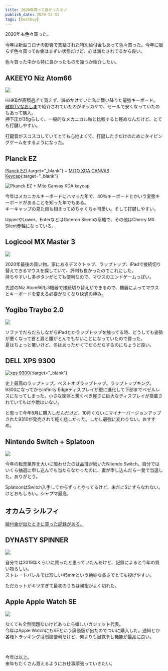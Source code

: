 ```yaml
---
title: 2020年買って良かったモノ
publish_date: 2020-12-31
tags: [bestbuy]
---
```


2020年も色々買った。

今年は新型コロナの影響で支給された特別給付金もあって色々買った。今年に限らず色々買ってお金はまずい状態だけど、心は満たされてるから良い。

色々買った中から特に良かったものを幾つか紹介したい。


## AKEEYO Niz Atom66

<a href="https://www.amazon.co.jp/AKEEYO-Wireless-Keyboard-%E6%97%A5%E6%9C%AC%E8%AA%9E%E3%83%9E%E3%83%8B%E3%83%A5%E3%82%A2%E3%83%AB-%E3%82%A2%E3%82%A4%E3%83%9C%E3%83%AA%E3%83%BC_66EC/dp/B07DXK9NP9/ref=as_li_ss_il?__mk_ja_JP=%E3%82%AB%E3%82%BF%E3%82%AB%E3%83%8A&dchild=1&keywords=niz+atom66&qid=1609390364&sr=8-1-spons&psc=1&spLa=ZW5jcnlwdGVkUXVhbGlmaWVyPUE0OVQ4RllBM0dWVlEmZW5jcnlwdGVkSWQ9QTA4MjQzMzZDR05PRFBDQjdSMjYmZW5jcnlwdGVkQWRJZD1BMjg3U0dWQzUzS0c2VyZ3aWRnZXROYW1lPXNwX2F0ZiZhY3Rpb249Y2xpY2tSZWRpcmVjdCZkb05vdExvZ0NsaWNrPXRydWU%3D&linkCode=li2&tag=ryo14a-22&linkId=5038841d1305566aed3b14e4329e3de0&language=ja_JP" target="_blank"><img border="0" src="//ws-fe.amazon-adsystem.com/widgets/q?_encoding=UTF8&ASIN=B07DXK9NP9&Format=_SL160_&ID=AsinImage&MarketPlace=JP&ServiceVersion=20070822&WS=1&tag=ryo14a-22&language=ja_JP" ></a><img src="https://ir-jp.amazon-adsystem.com/e/ir?t=ryo14a-22&language=ja_JP&l=li2&o=9&a=B07DXK9NP9" width="1" height="1" border="0" alt="" style="border:none !important; margin:0px !important;" />

HHKBが高額過ぎて買えず、諦めかけていた私に舞い降りた最強キーボード。  
[散財TVなおしま](https://www.youtube.com/channel/UCGGi7bW6Ikk_C4cxn3h16MQ/videos)で紹介されていたのがキッカケで、セールで安くなっていたのもあって購入。  
押下圧が35gらしく、一般的なメカニカル軸と比較すると軽めなんだけど、とても打鍵しやすい。

打鍵音がスコスコしていてとても心地よくて、打鍵したさだけのためにタイピングゲームをするようになった。

## Planck EZ

[Planck EZ](https://ergodox-ez.com/pages/planck){:target="_blank"} + [MITO XDA CANVAS Keycap](https://massdrop-s3.imgix.net/product-images/massdrop-x-mito-canvas-xda-custom-keycap-set/FP/B4up2Tb4Qnag2tkWgNmY_CB5A9231-copy.jpg?auto=format&fm=jpg&fit=fill&w=820&h=547&bg=f0f0f0&dpr=1&q=70){:target="_blank"}

![Pkanck EZ + Mito Canvas XDA keycap](https://i.gyazo.com/0709465c1c389a21b377bb38d8be3f53.jpg "Planck EZ + Mito Canvas XDA keycap")

今年はメカニカルキーボードにハマった年で、40％キーボードとかいう変態キーボードがあることを知った年でもある。  
キーキャップの見た目も相まってめちゃくちゃ可愛い。そして打鍵しやすい。

UpperやLower、EnterなどはGateron Silentの茶軸で、その他はCherry MX Silent赤軸になっている。

## Logicool MX Master 3

<a href="https://www.amazon.co.jp/%E3%83%AD%E3%82%B8%E3%82%AF%E3%83%BC%E3%83%AB-%E3%83%AF%E3%82%A4%E3%83%A4%E3%83%AC%E3%82%B9%E3%83%9E%E3%82%A6%E3%82%B9-MX2200sGR-Bluetooth-%E9%AB%98%E9%80%9F%E3%82%B9%E3%82%AF%E3%83%AD%E3%83%BC%E3%83%AB%E3%83%9B%E3%82%A4%E3%83%BC%E3%83%AB/dp/B07XQ6XD8J/ref=as_li_ss_il?__mk_ja_JP=%E3%82%AB%E3%82%BF%E3%82%AB%E3%83%8A&dchild=1&keywords=mx+master+3&qid=1609390675&sr=8-1&linkCode=li2&tag=ryo14a-22&linkId=57d4f73f92509f2e1d91140cc1260f8d&language=ja_JP" target="_blank"><img border="0" src="//ws-fe.amazon-adsystem.com/widgets/q?_encoding=UTF8&ASIN=B07XQ6XD8J&Format=_SL160_&ID=AsinImage&MarketPlace=JP&ServiceVersion=20070822&WS=1&tag=ryo14a-22&language=ja_JP" ></a><img src="https://ir-jp.amazon-adsystem.com/e/ir?t=ryo14a-22&language=ja_JP&l=li2&o=9&a=B07XQ6XD8J" width="1" height="1" border="0" alt="" style="border:none !important; margin:0px !important;" />

2020年最後の買い物。家にあるデスクトップ、ラップトップ、iPadで接続切り替えできるマウスを探していて、評判も良かったのでこれにした。  
持ちやすいし多ボタンがとても便利なので、マウスのエンドゲームっぽい。

先述のNiz Atom66も3機器で接続切り替えができるので、機器によってマウスとキーボードを変える必要がなくなり快適の極み。

## Yogibo Traybo 2.0

<a href="https://www.amazon.co.jp/dp/B07LBRLKYL/ref=as_li_ss_il?_encoding=UTF8&psc=1&linkCode=li2&tag=ryo14a-22&linkId=61a480d991fa21c7b31fd5acfd73a067&language=ja_JP" target="_blank"><img border="0" src="//ws-fe.amazon-adsystem.com/widgets/q?_encoding=UTF8&ASIN=B07LBRLKYL&Format=_SL160_&ID=AsinImage&MarketPlace=JP&ServiceVersion=20070822&WS=1&tag=ryo14a-22&language=ja_JP" ></a><img src="https://ir-jp.amazon-adsystem.com/e/ir?t=ryo14a-22&language=ja_JP&l=li2&o=9&a=B07LBRLKYL" width="1" height="1" border="0" alt="" style="border:none !important; margin:0px !important;" />

ソファでだらだらしながらiPadとかラップトップを触ってる時、どうしても姿勢が悪くなって首と肩と腰がとんでもないことになっていたので買った。  
夏はちょっと暑いけど、冬はあったかくてだらだらするのにちょうど良い。

## DELL XPS 9300

[![xps 9300](https://i.dell.com/is/image/DellContent//content/dam/global-site-design/product_images/dell_client_products/notebooks/xps_notebooks/xps_13_9300/global_spi/ng/white/notebook-xps-13-9300-white-campaign-hero-504x350-ng.psd?fmt=jpg&wid=150&hei=150)](https://www.dell.com/ja-jp/shop/%E3%83%87%E3%83%AB%E3%81%AE%E3%83%8E%E3%83%BC%E3%83%88%E3%83%91%E3%82%BD%E3%82%B3%E3%83%B3/xps-13%E3%83%8E%E3%83%BC%E3%83%88%E3%83%91%E3%82%BD%E3%82%B3%E3%83%B3/spd/xps-13-9300-laptop){:target="_blank"}

史上最高のラップトップ。ベストオブラップトップ。ラップトップキング。  
9300になってからInfinity Edgeディスプレイが更に進化して下部までベゼルレスになってしまった。小さな筐体と驚くべき軽さに巨大なディスプレイが搭載されていてもはや敵はいない。

と思って今年8月に購入しだんだけど、10月くらいにマイナーバージョンアップされた9310が発売されて軽く悲しかった。しかし最強に変わりない。おすすめ。

## Nintendo Switch + Splatoon

<a href="https://www.amazon.co.jp/Nintendo-Switch-%E3%83%8B%E3%83%B3%E3%83%86%E3%83%B3%E3%83%89%E3%83%BC%E3%82%B9%E3%82%A4%E3%83%83%E3%83%81-Joy-%E3%83%90%E3%83%83%E3%83%86%E3%83%AA%E3%83%BC%E6%8C%81%E7%B6%9A%E6%99%82%E9%96%93%E3%81%8C%E9%95%B7%E3%81%8F%E3%81%AA%E3%81%A3%E3%81%9F%E3%83%A2%E3%83%87%E3%83%AB/dp/B07WS7BZYF/ref=as_li_ss_il?__mk_ja_JP=%E3%82%AB%E3%82%BF%E3%82%AB%E3%83%8A&dchild=1&keywords=switch&qid=1609391195&sr=8-3&linkCode=li2&tag=ryo14a-22&linkId=3ab04c4841cbb031724cb8ff2c7eba1e&language=ja_JP" target="_blank"><img border="0" src="//ws-fe.amazon-adsystem.com/widgets/q?_encoding=UTF8&ASIN=B07WS7BZYF&Format=_SL160_&ID=AsinImage&MarketPlace=JP&ServiceVersion=20070822&WS=1&tag=ryo14a-22&language=ja_JP" ></a><img src="https://ir-jp.amazon-adsystem.com/e/ir?t=ryo14a-22&language=ja_JP&l=li2&o=9&a=B07WS7BZYF" width="1" height="1" border="0" alt="" style="border:none !important; margin:0px !important;" />

今年の転売業界を大いに賑わせたのは品薄が続いたNitendo Switch。自分ではいくら抽選に申し込んでも当たらなかったのに、妻が申し込んだら一発で当選した。ありがとう。

SplatoonはSwitch入手してからずっとやってるけど、未だにSにすらなれない。けどおもしろい。シャプマ最高。

## オカムラ シルフィ

[給付金が出たときに買った記録がある。](https://blog.ryoo.cc/bestbuy/2020/05/16/my-chair.html)

## DYNASTY SPINNER

<a href="https://www.amazon.co.jp/DYNASTY-%E3%83%80%E3%82%A4%E3%83%8A%E3%82%B9%E3%83%86%E3%82%A3%E3%83%BC-FLOW-CRYSTAL-SPINNER/dp/B07SY842PN/ref=as_li_ss_il?__mk_ja_JP=%E3%82%AB%E3%82%BF%E3%82%AB%E3%83%8A&dchild=1&keywords=dynasty+spinner&qid=1609391069&sr=8-5&linkCode=li2&tag=ryo14a-22&linkId=ed01a8e7921afeb5805af849466c0cc7&language=ja_JP" target="_blank"><img border="0" src="//ws-fe.amazon-adsystem.com/widgets/q?_encoding=UTF8&ASIN=B07SY842PN&Format=_SL160_&ID=AsinImage&MarketPlace=JP&ServiceVersion=20070822&WS=1&tag=ryo14a-22&language=ja_JP" ></a><img src="https://ir-jp.amazon-adsystem.com/e/ir?t=ryo14a-22&language=ja_JP&l=li2&o=9&a=B07SY842PN" width="1" height="1" border="0" alt="" style="border:none !important; margin:0px !important;" />

自分では2019年くらいに買ったと思っていたんだけど、記録によると今年の買い物らしい。  
ストレートバレルでは珍しい45mmという絶妙な長さでとても投げやすい。

ただカットがキツすぎて最初のうちは親指がよく切れた。

## Apple Apple Watch SE

<a href="https://www.amazon.co.jp/%E6%9C%80%E6%96%B0-Apple-Watch-GPS%E3%83%A2%E3%83%87%E3%83%AB-40mm%E3%82%B9%E3%83%9A%E3%83%BC%E3%82%B9%E3%82%B0%E3%83%AC%E3%82%A4%E3%82%A2%E3%83%AB%E3%83%9F%E3%83%8B%E3%82%A6%E3%83%A0%E3%82%B1%E3%83%BC%E3%82%B9%E3%81%A8%E3%83%96%E3%83%A9%E3%83%83%E3%82%AF%E3%82%B9%E3%83%9D%E3%83%BC%E3%83%84%E3%83%90%E3%83%B3%E3%83%89/dp/B08J6F6YT9/ref=as_li_ss_il?__mk_ja_JP=%E3%82%AB%E3%82%BF%E3%82%AB%E3%83%8A&crid=2A4GEVPYBV4XC&dchild=1&keywords=apple%2Bwatch%2Bse&qid=1609391119&sprefix=apple%2Caps%2C364&sr=8-1-spons&spLa=ZW5jcnlwdGVkUXVhbGlmaWVyPUEyUzZaNTlKSFMzQ0VQJmVuY3J5cHRlZElkPUEwOTEyNTE3MUgwTEtSVVJEUlEzJmVuY3J5cHRlZEFkSWQ9QVgzOEQ1OUNGMTk4VCZ3aWRnZXROYW1lPXNwX2F0ZiZhY3Rpb249Y2xpY2tSZWRpcmVjdCZkb05vdExvZ0NsaWNrPXRydWU&th=1&linkCode=li2&tag=ryo14a-22&linkId=997135ad40e39054a245151de8c94091&language=ja_JP" target="_blank"><img border="0" src="//ws-fe.amazon-adsystem.com/widgets/q?_encoding=UTF8&ASIN=B08J6F6YT9&Format=_SL160_&ID=AsinImage&MarketPlace=JP&ServiceVersion=20070822&WS=1&tag=ryo14a-22&language=ja_JP" ></a><img src="https://ir-jp.amazon-adsystem.com/e/ir?t=ryo14a-22&language=ja_JP&l=li2&o=9&a=B08J6F6YT9" width="1" height="1" border="0" alt="" style="border:none !important; margin:0px !important;" />

なくても全然問題ないけどあったら嬉しいガジェット代表。  
今年はApple WatchにもSEという廉価版が出たのでついに購入した。通知とか各種トラッキングは勿論便利だけど、何よりも目覚まし機能が最高に良い。

<br />

今年は以上。  
来年もたくさん買えるようにお仕事頑張っていきたい。
